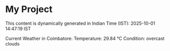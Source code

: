 # My Project

This content is dynamically generated in Indian Time (IST): 2025-10-01 14:47:19 IST


Current Weather in Coimbatore:
Temperature: 29.84 °C
Condition: overcast clouds
